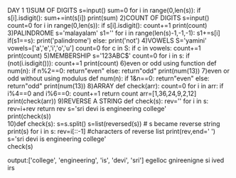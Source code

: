 DAY 1
1)SUM OF DIGITS
s=input()
sum=0
for i in range(0,len(s)):
    if s[i].isdigit():
        sum+=int(s[i])
print(sum) 
2)COUNT OF DIGITS
s=input()
count=0
for i in range(0,len(s)):
    if s[i].isdigit():
        count+=1
print(count) 
3)PALINDROME
s='malayalam'
s1=''
for i in range(len(s)-1,-1,-1):
    s1+=s[i]
if(s1==s):
    print('palindrome')
else:
    print('not')
4)VOWELS
S='yamini'
vowels=['a','e','i','o','u']
count=0
for c in S:
    if c in vowels:
        count+=1
print(count)
5)MEMBERSHIP 
s='123ABC$'
count=0
for i in s:
    if (not(i.isdigit())):
        count+=1
print(count)
6)even or odd using function
def num(n):
    if n%2==0:
        return"even"
    else:
        return"odd"
print(num(13)) 
7)even or odd without using modulus
def num(n):
    if 1&n==0:
        return"even"
    else:
        return"odd"
print(num(13))
8)ARRAY
def check(arr):
    count=0
    for i in arr:
        if i%4==0 and i%6==0:
            count+=1
    return count
arr=[1,36,24,9,2,12]
print(check(arr))
9)REVERSE A STRING
def check(s):
    rev=''
    for i in s:
        rev=i+rev
    return rev
s='sri devi is engineering college'   
print(check(s))  
10)def check(s):
    s=s.split()
    s=list(reversed(s)) # s became reverse string
    print(s)
    for i in s:
        rev=i[::-1] #characters of reverse list
        print(rev,end=' ')
s='sri devi is engineering college'   
check(s)    
    
output:['college', 'engineering', 'is', 'devi', 'sri']
egelloc gnireenigne si ived irs 

